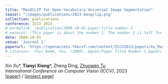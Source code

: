 ```yaml
---
title: "MasQCLIP for Open-Vocabulary Universal Image Segmentation"
teaser: "/images/publications/2023-masqclip.png"
collection: publications
conference: ICCV 2023
# permalink: /publication/2009-10-01-paper-title-number-1
# excerpt: 'This paper is about the number 1. The number 2 is left for future work.'
date: 2009-10-01
venue: 'Journal 1'
paperurl: 'https://openaccess.thecvf.com/content/ICCV2023/papers/Xu_MasQCLIP_for_Open-Vocabulary_Universal_Image_Segmentation_ICCV_2023_paper.pdf'
# citation: 'Your Name, You. (2009). &quot;Paper Title Number 1.&quot; <i>Journal 1</i>. 1(1).'
---
```

Xin Xu\*, **Tianyi Xiong**\*, Zheng Ding, [Zhuowen Tu](https://pages.ucsd.edu/~ztu/) <br/>
<i>International Conference on Computer Vision (ICCV)</i>, 2023 <br/>
[[paper]](https://openaccess.thecvf.com/content/ICCV2023/papers/Xu_MasQCLIP_for_Open-Vocabulary_Universal_Image_Segmentation_ICCV_2023_paper.pdf) / [[project page]](https://masqclip.github.io/)

